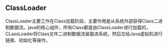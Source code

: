 #
## ClassLoader

ClassLoader主要工作在Class加载阶段，主要作用是从系统外部获得Class二进制数据流。java的核心组件，所有Class都是由ClassLoader进行加载的，CLassLoader将Class文件二进制数据流装载进系统，然后交给Java虚拟机进行链接、初始化等操作。
